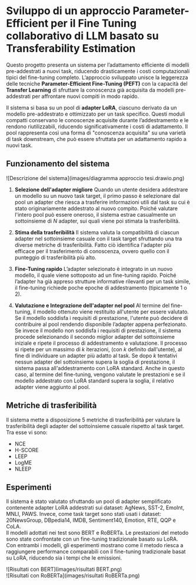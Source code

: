 # Sviluppo di un approccio Parameter-Efficient per il Fine Tuning collaborativo di LLM basato su Transferability Estimation

Questo progetto presenta un sistema per l’adattamento efficiente di modelli pre-addestrati a nuovi task, riducendo drasticamente i costi computazionali tipici del fine-tuning completo. L’approccio sviluppato unisce la leggerezza delle tecniche **Parameter-Efficient Fine-Tuning (PEFT)** con la capacità del **Transfer Learning** di sfruttare la conoscenza già acquisita da modelli pre-addestrati per affrontare nuovi compiti in modo rapido.

Il sistema si basa su un pool di **adapter LoRA**, ciascuno derivato da un modello pre-addestrato e ottimizzato per un task specifico. Questi moduli compatti conservano le conoscenze acquisite durante l’addestramento e le rendono riutilizzabili, riducendo significativamente i costi di adattamento. Il pool rappresenta così una forma di "conoscenza acquisita" su una varietà di task downstream, che può essere sfruttata per un adattamento rapido a nuovi task.

## Funzionamento del sistema

![Descrizione del sistema](images/diagramma approccio tesi.drawio.png)

1. **Selezione dell'adapter migliore**
   Quando un utente desidera addestrare un modello su un nuovo task target, il primo passo è selezionare dal pool un adapter che riesca a trasferire informazioni utili dal task su cui è stato originariamente addestrato al nuovo compito. Poiché valutare l'intero pool può essere oneroso, il sistema estrae casualmente un sottoinsieme di *N* adapter, sui quali viene poi stimata la trasferibilità.

2. **Stima della trasferibilità**
   Il sistema valuta la compatibilità di ciascun adapter nel sottoinsieme casuale con il task target sfruttando una tra diverse metriche di trasferibilità. Fatto ciò identifica l'adapter più efficace per il trasferimento di conoscenza, ovvero quello con il punteggio di trasferibilità più alto.

4. **Fine-Tuning rapido**
   L’adapter selezionato è integrato in un nuovo modello, il quale viene sottoposto ad un fine-tuning rapido. Poiché l’adapter ha già appreso strutture informative rilevanti per un task simile, il fine-tuning richiede poche epoche di addestramento (tipicamente 1 o 2).

5. **Valutazione e Integrazione dell'adapter nel pool**
    Al termine del fine-tuning, il modello ottenuto viene restituito all'utente per essere valutato. Se il modello soddisfa i requisiti di prestazione, l'utente può decidere di contribuire al pool rendendo disponibile l’adapter appena perfezionato. Se invece il modello non soddisfa i requisiti di prestazione, il sistema procede selezionando il secondo miglior adapter del sottoinsieme iniziale e ripete il processo di addestramento e valutazione. Il processo si ripete per un massimo di *k* iterazioni, (con *k* definito dall'utente), al fine di individuare un adapter più adatto al task. Se dopo *k* tentativi nessun adapter del sottoinsieme supera la soglia di prestazione, il sistema passa all'addestramento con LoRA standard. Anche in questo caso, al termine del fine-tuning, vengono valutate le prestazioni e se il modello addestrato con LoRA standard supera la soglia, il relativo adapter viene aggiunto al pool. 

## Metriche di trasferibilità
Il sistema mette a disposizione 5 metriche di trasferibilità per valutare la trasferibilità degli adapter del sottoinsieme casuale rispetto al task target. Tra esse vi sono: 
- NCE
- H-SCORE
- LEEP
- LogME
- NLEEP

## Esperimenti
Il sistema è stato valutato sfruttando un pool di adapter semplificato contenente adapter LoRA addestrati sui dataset: AgNews, SST-2, EmoInt, MNLI, PAWS. Invece, come task target sono stati usati i dataset: 20NewsGroup, DBpedia14, IMDB, Sentiment140, Emotion, RTE, QQP e CoLA.  
Il modelli adottati nei test sono BERT e RoBERTa. Le prestazioni del metodo sono state confrontate con un fine-tuning tradizionale basato su LoRA.  
Con entrambi i modelli, gli esperimenti mostrano come il metodo riesca a raggiungere performance comparabili con il fine-tuning tradizionale basat su LoRA, riducendo sia i tempi che le emissioni.

![Risultati con BERT](images/risultati BERT.png)  
![Risultati con RoBERTa](images/risultati RoBERTa.png)
